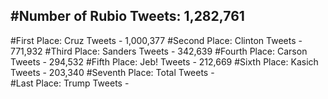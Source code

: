 #Number of Rubio Tweets: 1,282,761
---
#First Place: Cruz Tweets - 1,000,377
#Second Place: Clinton Tweets - 771,932
#Third Place: Sanders Tweets - 342,639
#Fourth Place: Carson Tweets - 294,532
#Fifth Place: Jeb! Tweets - 212,669
#Sixth Place: Kasich Tweets - 203,340
#Seventh Place: Total Tweets -  
#Last Place: Trump Tweets - 
